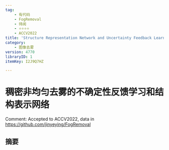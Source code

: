 ```yaml
---
tag:
    - 有代码
    - FogRemoval
    - 待阅
    - ⭐⭐⭐⭐
    - ACCV2022
title: 'Structure Representation Network and Uncertainty Feedback Learning for Dense Non-Uniform Fog Removal'
category:
    - 图像去雾
version: 4770
libraryID: 1
itemKey: I2J9Q7HZ

---
```

# 稠密非均匀去雾的不确定性反馈学习和结构表示网络

Comment: Accepted to ACCV2022, data in <https://github.com/jinyeying/FogRemoval>

## 摘要
